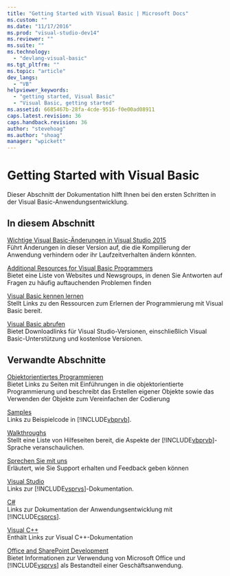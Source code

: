 ```yaml
---
title: "Getting Started with Visual Basic | Microsoft Docs"
ms.custom: ""
ms.date: "11/17/2016"
ms.prod: "visual-studio-dev14"
ms.reviewer: ""
ms.suite: ""
ms.technology: 
  - "devlang-visual-basic"
ms.tgt_pltfrm: ""
ms.topic: "article"
dev_langs: 
  - "VB"
helpviewer_keywords: 
  - "getting started, Visual Basic"
  - "Visual Basic, getting started"
ms.assetid: 6685467b-28fa-4cde-9516-f0e00ad08911
caps.latest.revision: 36
caps.handback.revision: 36
author: "stevehoag"
ms.author: "shoag"
manager: "wpickett"
---
```

# Getting Started with Visual Basic
Dieser Abschnitt der Dokumentation hilft Ihnen bei den ersten Schritten in der Visual Basic\-Anwendungsentwicklung.  
  
## In diesem Abschnitt  
 [Wichtige Visual Basic\-Änderungen in Visual Studio 2015](../../visual-basic/getting-started/breaking-changes-in-visual-studio-2015.md)  
 Führt Änderungen in dieser Version auf, die die Kompilierung der Anwendung verhindern oder ihr Laufzeitverhalten ändern könnten.  
  
 [Additional Resources for Visual Basic Programmers](../../visual-basic/getting-started/additional-resources.md)  
 Bietet eine Liste von Websites und Newsgroups, in denen Sie Antworten auf Fragen zu häufig auftauchenden Problemen finden  
  
 [Visual Basic kennen lernen](http://msdn.microsoft.com/vstudio/hh388573.aspx)  
 Stellt Links zu den Ressourcen zum Erlernen der Programmierung mit Visual Basic bereit.  
  
 [Visual Basic abrufen](https://www.visualstudio.com/en-us/downloads/download-visual-studio-vs.aspx)  
 Bietet Downloadlinks für Visual Studio\-Versionen, einschließlich Visual Basic\-Unterstützung und kostenlose Versionen.  
  
## Verwandte Abschnitte  
 [Objektorientiertes Programmieren](../Topic/Object-Oriented%20Programming%20\(C%23%20and%20Visual%20Basic\).md)  
 Bietet Links zu Seiten mit Einführungen in die objektorientierte Programmierung und beschreibt das Erstellen eigener Objekte sowie das Verwenden der Objekte zum Vereinfachen der Codierung  
  
 [Samples](../../visual-basic/sample-applications.md)  
 Links zu Beispielcode in [!INCLUDE[vbprvb](../../csharp/programming-guide/concepts/linq/includes/vbprvb_md.md)].  
  
 [Walkthroughs](../../visual-basic/walkthroughs.md)  
 Stellt eine Liste von Hilfeseiten bereit, die Aspekte der [!INCLUDE[vbprvb](../../csharp/programming-guide/concepts/linq/includes/vbprvb_md.md)]\-Sprache veranschaulichen.  
  
 [Sprechen Sie mit uns](/visual-studio/ide/talk-to-us)  
 Erläutert, wie Sie Support erhalten und Feedback geben können  
  
 [Visual Studio](http://msdn.microsoft.com/de-de/06ddebea-2c83-4a45-bb48-6264c797ed93)  
 Links zur [!INCLUDE[vsprvs](../../csharp/includes/vsprvs_md.md)]\-Dokumentation.  
  
 [C\#](../../csharp/csharp.md)  
 Links zur Dokumentation der Anwendungsentwicklung mit [!INCLUDE[csprcs](../../csharp/includes/csprcs_md.md)].  
  
 [Visual C\+\+](/visual-cpp/top/visual-cpp-in-visual-studio-2015)  
 Enthält Links zur Visual C\+\+\-Dokumentation  
  
 [Office and SharePoint Development](/office-dev/office-dev/office-and-sharepoint-development-in-visual-studio)  
 Bietet Informationen zur Verwendung von Microsoft Office und [!INCLUDE[vsprvs](../../csharp/includes/vsprvs_md.md)] als Bestandteil einer Geschäftsanwendung.